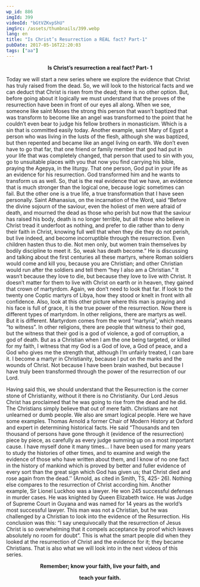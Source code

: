 ```yaml
---
wp_id: 886
imgId: 399
videoId: "bGtVZKvpShU"
imgSrc: /assets/thumbnails/399.webp
lang: en
title: "Is Christ’s Resurrection a REAL fact? Part-1"
pubDate: 2017-05-16T22:20:03
tags: ["aa"]
---
```


<!-- page: 6 -->

<p style="text-align: center;"><strong>Is Christ’s resurrection a real fact? Part- 1</strong></p>
<p>Today we will start a new series where we explore the evidence that Christ has truly raised from the dead. So, we will look to the historical facts and we can deduct that Christ is risen from the dead; there is no other option. But, before going about it logically we must understand that the proves of the resurrection have been in front of our eyes all along. When we see, someone like saint Moses the strong this person that wasn’t baptized that was transform to become like an angel was transformed to the point that he couldn’t even bear to judge his fellow brothers in monasticism. Which is a sin that is committed easily today. Another example, saint Mary of Egypt a person who was living in the lusts of the flesh, although she was baptized, but then repented and became like an angel living on earth. We don’t even have to go that far, that one friend or family member that god had put in your life that was completely changed, that person that used to sin with you, go to unsuitable places with you that now you find carrying his bible, praying the Agepya, in the liturgy. That one person, God put in your life as an evidence for his resurrection. God transformed him and he wants to transform us as well. So, that is the real evidence that we have, an evidence that is much stronger than the logical one, because logic sometimes can fail. But the other one is a true life, a true transformation that I have seen personally. Saint Athanasius, on the incarnation of the Word, said “Before the divine sojourn of the saviour, even the holiest of men were afraid of death, and mourned the dead as those who perish but now that the saviour has raised his body, death is no longer terrible, but all those who believe in Christ tread it underfoot as nothing, and prefer to die rather than to deny their faith in Christ, knowing full well that when they die they do not perish, but live indeed, and become incorruptible through the resurrection. Even children hasten thus to die. Not men only, but women train themselves by bodily discipline to meet it. So, weak has death become.&#8221; He is discussing and talking about the first centuries all these martyrs, where Roman soldiers would come and kill you, because you are Christian; and other Christian would run after the soldiers and tell them “hey I also am a Christian.” It wasn’t because they love to die, but because they love to live with Christ. It doesn’t matter for them to live with Christ on earth or in heaven, they gained that crown of martyrdom. Again, we don’t need to look that far. If look to the twenty one Coptic martyrs of Libya, how they stood or knelt in front with all confidence. Also, look at this other picture where this man is praying and his face is full of grace, it is the true power of the resurrection. Now there is different types of martyrdom. In other religions, there are martyrs as well. But it is different. Martyrdom comes from the word “martyria”, which means “to witness”. In other religions, there are people that witness to their god, but the witness that their god is a god of violence, a god of corruption, a god of death. But as a Christian when I am the one being targeted, or killed for my faith, I witness that my God is a God of love, a God of peace, and a God who gives me the strength that, although I’m unfairly treated, I can bare it. I become a martyr in Christianity, because I put on the marks and the wounds of Christ. Not because I have been brain washed, but because I have truly been transformed through the power of the resurrection of our Lord.</p>
<p>Having said this, we should understand that the Resurrection is the corner stone of Christianity, without it there is no Christianity. Our Lord Jesus Christ has proclaimed that he was going to rise from the dead and he did. The Christians simply believe that out of mere faith. Christians are not unlearned or dumb people. We also are smart logical people. Here we have some examples. Thomas Arnold a former Chair of Modern History at Oxford and expert in determining historical facts. He said “Thousands and ten thousand of persons have gone through it (evidence of the resurrection) piece by piece, as carefully as every judge summing up on a most important cause. I have myself done it many times… I have been used for many years to study the histories of other times, and to examine and weigh the evidence of those who have written about them, and I know of no one fact in the history of mankind which is proved by better and fuller evidence of every sort than the great sign which God has given us; that Christ died and rose again from the dead.’’ (Arnold, as cited in Smith, TS, 425- 26). Nothing else compares to the resurrection of Christ according him. Another example, Sir Lionel Luckhoo was a lawyer. He won 245 successful defenses in murder cases. He was knighted by Queen Elizabeth twice. He was Judge of Supreme Court in Guyana and was named for 14 years as the world’s most successful lawyer. This man was not a Christian, but he was challenged by a Christian to look into the evidence of the Resurrection. His conclusion was this: “I say unequivocally that the resurrection of Jesus Christ is so overwhelming that it compels acceptance by proof which leaves absolutely no room for doubt”. This is what the smart people did when they looked at the resurrection of Christ and the evidence for it; they became Christians. That is also what we will look into in the next videos of this series.</p>
<p style="text-align: center;"><strong>Remember; know your faith, live your faith, and</strong></p>
<p style="text-align: center;"><strong>teach your faith.</strong></p>
